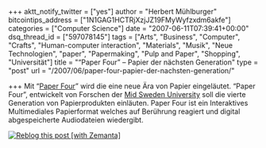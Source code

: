 +++
aktt_notify_twitter = ["yes"]
author = "Herbert Mühlburger"
bitcointips_address = ["1N1GAG1HCTRjXzjJZ19FMyWyfzxdm6akfe"]
categories = ["Computer Science"]
date = "2007-06-11T07:39:41+00:00"
dsq_thread_id = ["597078145"]
tags = ["Arts", "Business", "Computer", "Crafts", "Human-computer interaction", "Materials", "Musik", "Neue Technologien", "paper", "Papermaking", "Pulp and Paper", "Shopping", "Universität"]
title = "“Paper Four” – Papier der nächsten Generation"
type = "post"
url = "/2007/06/paper-four-papier-der-nachsten-generation/"

+++
Mit “<a title="Paper Four" href="http://www.welt.de/wissenschaft/article930597/Interaktives_Papier_reagiert_auf_Beruehrung.html?r=RSS" target="_blank">Paper Four</a>” wird die eine neue Ära von Papier eingeläutet. “Paper Four”, entwickelt von Forschen der <a title="Mid Sweden University" href="http://www.miun.se/default____22057.aspx" target="_blank">Mid Sweden University</a> soll die vierte Generation von Papierprodukten einläuten. Paper Four ist ein Interaktives Multimediales Papierformat welches auf Berührung reagiert und digital abgespeicherte Audiodateien wiedergibt.

<div class="zemanta-pixie">
  <a class="zemanta-pixie-a" title="Reblog this post [with Zemanta]" href="http://reblog.zemanta.com/zemified/a396bb7c-4dc0-44ff-afce-5fd92ee96d8a/"><img class="zemanta-pixie-img" src="http://img.zemanta.com/reblog_e.png?x-id=a396bb7c-4dc0-44ff-afce-5fd92ee96d8a" alt="Reblog this post [with Zemanta]" /></a><span class="zem-script more-related pretty-attribution"></span>
</div>